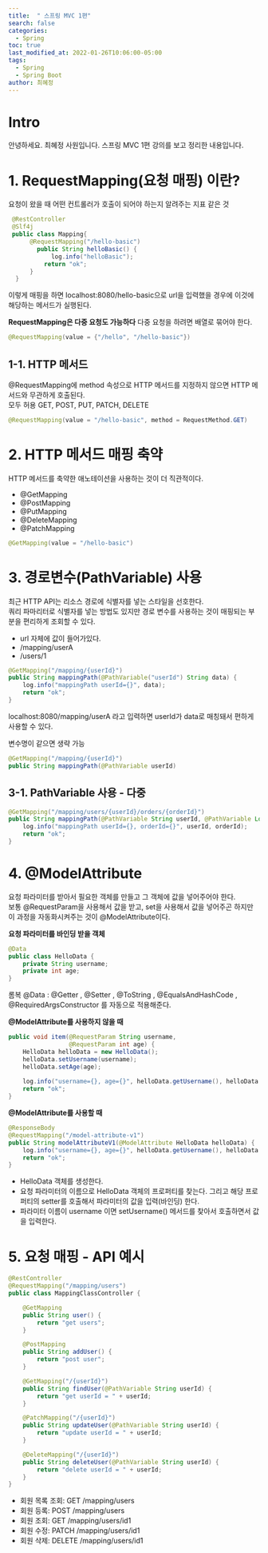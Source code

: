 ```yaml
---
title:  " 스프링 MVC 1편"
search: false
categories: 
  - Spring
toc: true  
last_modified_at: 2022-01-26T10:06:00-05:00
tags:
  - Spring
  - Spring Boot
author: 최혜정
---
```


# Intro
안녕하세요. 최혜정 사원입니다.
스프링 MVC 1편 강의를 보고 정리한 내용입니다.

# 1. RequestMapping(요청 매핑) 이란?
요청이 왔을 때 어떤 컨트롤러가 호출이 되어야 하는지 알려주는 지표 같은 것

```java
 @RestController
 @Slf4j
 public class Mapping{
      @RequestMapping("/hello-basic")
    	public String helloBasic() {
        	log.info("helloBasic");
          return "ok";
      }
  }
```

이렇게 매핑을 하면 localhost:8080/hello-basic으로 url을 입력했을 경우에 이것에 해당하는 메서드가 실행된다.

**RequestMapping은 다중 요청도 가능하다**
다중 요청을 하려면 배열로 묶어야 한다.
```java
@RequestMapping(value = {"/hello", "/hello-basic"})
```

## 1-1. HTTP 메서드
@RequestMapping에 method 속성으로 HTTP 메서드를 지정하지 않으면 HTTP 메서드와 무관하게 호출된다.   
모두 허용 GET, POST, PUT, PATCH, DELETE

```java
@RequestMapping(value = "/hello-basic", method = RequestMethod.GET)
```

# 2. HTTP 메서드 매핑 축약
HTTP 메서드를 축약한 애노테이션을 사용하는 것이 더 직관적이다.   
- @GetMapping
- @PostMapping
- @PutMapping
- @DeleteMapping
- @PatchMapping

```java
@GetMapping(value = "/hello-basic")
```

# 3. 경로변수(PathVariable) 사용
최근 HTTP API는 리소스 경로에 식별자를 넣는 스타일을 선호한다.   
쿼리 파마리터로 식별자를 넣는 방법도 있지만 경로 변수를 사용하는 것이 매핑되는 부분을 편리하게 조회할 수 있다.   
- url 자체에 값이 들어가있다.
- /mapping/userA
- /users/1

```java
@GetMapping("/mapping/{userId}")
public String mappingPath(@PathVariable("userId") String data) {
    log.info("mappingPath userId={}", data);
    return "ok";
}
```
localhost:8080/mapping/userA 라고 입력하면 userId가 data로 매칭돼서 편하게 사용할 수 있다. 

변수명이 같으면 생략 가능
```java
@GetMapping("/mapping/{userId}")
public String mappingPath(@PathVariable userId)
```

## 3-1. PathVariable 사용 - 다중

```java
@GetMapping("/mapping/users/{userId}/orders/{orderId}")
public String mappingPath(@PathVariable String userId, @PathVariable Long orderId) {
    log.info("mappingPath userId={}, orderId={}", userId, orderId);
    return "ok";
}
```

# 4. @ModelAttribute
요청 파라미터를 받아서 필요한 객체를 만들고 그 객체에 값을 넣어주어야 한다.    
보통 @RequestParam을 사용해서 값을 받고, set을 사용해서 값을 넣어주곤 하지만 이 과정을 자동화시켜주는 것이 @ModelAttribute이다.  

**요청 파라미터를 바인딩 받을 객체**
```java
@Data
public class HelloData {
    private String username;
    private int age;
}
```
롬복 @Data : @Getter , @Setter , @ToString , @EqualsAndHashCode , @RequiredArgsConstructor 를 자동으로 적용해준다.

**@ModelAttribute를 사용하지 않을 때**
```java
public void item(@RequestParam String username,
                 @RequestParam int age) {
    HelloData helloData = new HelloData();
    helloData.setUsername(username);
    helloData.setAge(age);
    
    log.info("username={}, age={}", helloData.getUsername(), helloData.getAge());
    return "ok";
}
```

**@ModelAttribute를 사용할 때**
```java
@ResponseBody
@RequestMapping("/model-attribute-v1")
public String modelAttributeV1(@ModelAttribute HelloData helloData) {
    log.info("username={}, age={}", helloData.getUsername(), helloData.getAge());
    return "ok";
}
```

- HelloData 객체를 생성한다.
- 요청 파라미터의 이름으로 HelloData 객체의 프로퍼티를 찾는다. 그리고 해당 프로퍼티의 setter를 호출해서 파라미터의 값을 입력(바인딩) 한다.
- 파라미터 이름이 username 이면 setUsername() 메서드를 찾아서 호출하면서 값을 입력한다.

# 5. 요청 매핑 - API 예시

```java
@RestController
@RequestMapping("/mapping/users")
public class MappingClassController {

    @GetMapping
    public String user() {
        return "get users";
    }

    @PostMapping
    public String addUser() {
        return "post user";
    }

    @GetMapping("/{userId}")
    public String findUser(@PathVariable String userId) {
        return "get userId = " + userId;
    }

    @PatchMapping("/{userId}")
    public String updateUser(@PathVariable String userId) {
        return "update userId = " + userId;
    }

    @DeleteMapping("/{userId}")
    public String deleteUser(@PathVariable String userId) {
        return "delete userId = " + userId;
    }
}
```

- 회원 목록 조회: GET /mapping/users
- 회원 등록: POST /mapping/users
- 회원 조회: GET /mapping/users/id1
- 회원 수정: PATCH /mapping/users/id1
- 회원 삭제: DELETE /mapping/users/id1
